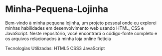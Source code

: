 # Minha-Pequena-Lojinha
Bem-vindo à minha pequena lojinha, um projeto pessoal onde eu explorei minhas habilidades em desenvolvimento web usando HTML, CSS e JavaScript. Neste repositório, você encontrará o código-fonte completo e os arquivos relacionados à minha loja online fictícia

Tecnologias Utilizadas:
HTML5
CSS3
JavaScript
